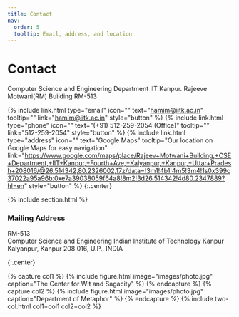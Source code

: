 ```yaml
---
title: Contact
nav:
  order: 5
  tooltip: Email, address, and location
---
```


# <i class="fas fa-envelope"></i>Contact

Computer Science and Engineering Department IIT Kanpur. Rajeeve Motwani(RM) Building RM-513

{%
  include link.html
  type="email"
  icon=""
  text="hamim@iitk.ac.in"
  tooltip=""
  link="hamim@iitk.ac.in"
  style="button"
%}
{%
  include link.html
  type="phone"
  icon=""
  text="(+91) 512-259-2054 (Office)"
  tooltip=""
  link="512-259-2054"
  style="button"
%}
{%
  include link.html
  type="address"
  icon=""
  text="Google Maps"
  tooltip="Our location on Google Maps for easy navigation"
  link="https://www.google.com/maps/place/Rajeev+Motwani+Building,+CSE+Department,+IIT+Kanpur,+Fourth+Ave,+Kalyanpur,+Kanpur,+Uttar+Pradesh+208016/@26.514342,80.2326002,17z/data=!3m1!4b1!4m5!3m4!1s0x399c37022a95a96b:0xe7a39038059f64a8!8m2!3d26.514342!4d80.2347889?hl=en"
  style="button"
%}
{:.center}

{% include section.html %}

### <i class="fas fa-mail-bulk"></i>Mailing Address

RM-513  
Computer Science and Engineering
Indian Institute of Technology Kanpur 
Kalyanpur, Kanpur 208 016, U.P., INDIA


{:.center}

{% capture col1 %}
{%
  include figure.html
  image="images/photo.jpg"
  caption="The Center for Wit and Sagacity"
%}
{% endcapture %}
{% capture col2 %}
{%
  include figure.html
  image="images/photo.jpg"
  caption="Department of Metaphor"
%}
{% endcapture %}
{% include two-col.html col1=col1 col2=col2 %}
